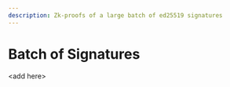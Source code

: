 ```yaml
---
description: Zk-proofs of a large batch of ed25519 signatures
---
```


# Batch of Signatures

\<add here>

